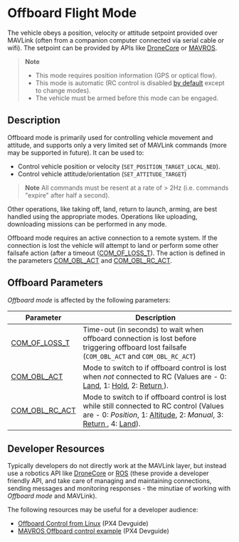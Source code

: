 # Offboard Flight Mode

The vehicle obeys a position, velocity or attitude setpoint provided over MAVLink (often from a companion computer connected via serial cable or wifi). The setpoint can be provided by APIs like [DroneCore](http://dronecore.io/) or [MAVROS](https://github.com/mavlink/mavros).

> **Note** 
>  * This mode requires position information (GPS or optical flow).
>  * This mode is automatic (RC control is disabled [by default](../advanced_config/parameter_reference.md#COM_RC_OVERRIDE) except to change modes).
>  * The vehicle must be armed before this mode can be engaged.

## Description

Offboard mode is primarily used for controlling vehicle movement and attitude, and supports only a very limited set of MAVLink commands (more may be supported in future). It can be used to:
* Control vehicle position or velocity (`SET_POSITION_TARGET_LOCAL_NED`). 
* Control vehicle attitude/orientation (`SET_ATTITUDE_TARGET`)

> **Note** All commands must be resent at a rate of > 2Hz (i.e. commands "expire" after half a second).

Other operations, like taking off, land, return to launch, arming, are best handled using the appropriate modes. Operations like uploading, downloading missions can be performed in any mode.

Offboard mode requires an active connection to a remote system. If the connection is lost the vehicle will attempt to land or perform some other failsafe action (after a timeout ([COM_OF_LOSS_T](#COM_OF_LOSS_T)). The action is defined in the parameters [COM_OBL_ACT](#COM_OBL_ACT) and [COM_OBL_RC_ACT](#COM_OBL_RC_ACT).


## Offboard Parameters

*Offboard mode* is affected by the following parameters:

Parameter | Description
--- | ---
<span id="COM_OF_LOSS_T"></span>[COM_OF_LOSS_T](../advanced_config/parameter_reference.md#COM_OF_LOSS_T) | Time-out (in seconds) to wait when offboard connection is lost before triggering offboard lost failsafe (`COM_OBL_ACT` and `COM_OBL_RC_ACT`)
<span id="COM_OBL_ACT"></span>[COM_OBL_ACT](../advanced_config/parameter_reference.md#COM_OBL_ACT) | Mode to switch to if offboard control is lost when *not* connected to RC (Values are - 0: [Land](../flight_modes/land.md), 1: [Hold](../flight_modes/hold.md), 2: [Return ](../flight_modes/rtl.md)).
<span id="COM_OBL_RC_ACT"></span>[COM_OBL_RC_ACT](../advanced_config/parameter_reference.md#COM_OBL_RC_ACT) | Mode to switch to if offboard control is lost while still connected to RC control (Values are - 0: *Position*, 1: [Altitude](../flight_modes/altitude.md), 2: *Manual*, 3: [Return ](../flight_modes/rtl.md), 4: [Land](../flight_modes/land.md)).


## Developer Resources

Typically developers do not directly work at the MAVLink layer, but instead use a robotics API like [DroneCore](http://dronecore.io/) or [ROS](http://www.ros.org/) (these provide a developer friendly API, and take care of managing and maintaining connections, sending messages and monitoring responses - the minutiae of working with *Offboard mode* and MAVLink). 

The following resources may be useful for a developer audience:

* [Offboard Control from Linux](https://dev.px4.io/en/concept/offboard_control.html) (PX4 Devguide)
* [MAVROS Offboard control example](https://dev.px4.io/en/ros/mavros_offboard.html) (PX4 Devguide)

